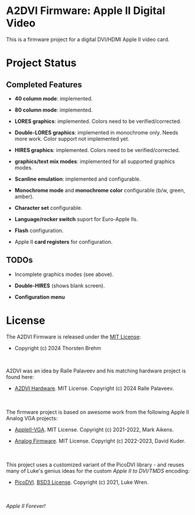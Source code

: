 # A2DVI Firmware: Apple II Digital Video

This is a firmware project for a digital DVI/HDMI Apple II video card.

# Project Status

## Completed Features

* **40 column mode**: implemented.

* **80 column mode**: implemented.

* **LORES graphics**: implemented. Colors need to be verified/corrected.

* **Double-LORES graphics**: implemented in monochrome only. Needs more work. Color support not implemented yet.

* **HIRES graphics**: implemented. Colors need to be verified/corrected.

* **graphics/text mix modes**: implemented for all supported graphics modes.

* **Scanline emulation**: implemented and configurable.

* **Monochrome mode** and **monochrome color** configurable (b/w, green, amber).

* **Character set** configurable.

* **Language/rocker switch** suport for Euro-Apple IIs.

* **Flash** configuration.

* Apple II **card registers** for configuration.

## TODOs

* Incomplete graphics modes (see above).

* **Double-HIRES** (shows blank screen).

* **Configuration menu**


# License
The A2DVI Firmware is released under the [MIT License](/LICENSE):

* Copyright (c) 2024 Thorsten Brehm

<br>

A2DVI was an idea by Ralle Palaveev and his matching hardware project is found here:

* [A2DVI Hardware](https://github.com/rallepalaveev/A2DVI). MIT License. Copyright (c) 2024 Ralle Palaveev.

<br><br>
The firmware project is based on awesome work from the following Apple II Analog VGA projects:

* [AppleII-VGA](https://github.com/markadev/AppleII-VGA). MIT License. Copyright (c) 2021-2022, Mark Aikens.

* [Analog Firmware](https://github.com/V2RetroComputing/analog-firmware). MIT License. Copyright (c) 2022-2023, David Kuder.

<br><br>
This project uses a customized variant of the PicoDVI library - and reuses many of Luke's genius ideas for the custom *Apple II to DVI/TMDS* encoding:

* [PicoDVI](https://github.com/Wren6991/PicoDVI). [BSD3 License](/libraries/libdvi/LICENSE). Copyright (c) 2021, Luke Wren.

<br><br>
*Apple II Forever!*
